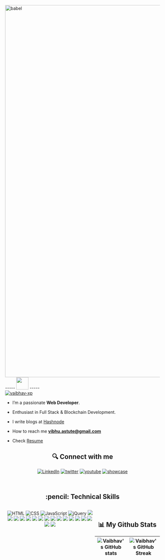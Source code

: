 

<img src="https://github.com/vaibhav-xp/vaibhav-xt/assets/90946899/7663bdc0-009e-4f09-be78-fad75464fa61" alt="babel" width="1210px" />

<div align="left" width="150">
  ----- <a href="#"><img src="https://media.giphy.com/media/ZCN6F3FAkwsyOGU2RS/giphy.gif" width="40" /></a> -----
</div>



<div align="left">
   <a href="#">
    <img src="https://komarev.com/ghpvc/?username=vaibhav-xp&style=flat-square" alt="vaibhav-xp" />
   </a>
</div>


- I’m a passionate **Web Developer**. 

- Enthusiast in Full Stack & Blockchain Development.

-  I write blogs at [Hashnode](https://vibhuu.hashnode.dev)

-  How to reach me **vibhu.astute@gmail.com**

-  Check [Resume](https://1drv.ms/w/s!Ano_WgZFmuMkgTAr3WK90uaZvaqt?e=1hjdRc)



<h2 align='center'> 🔍 Connect with me</h2>
<p align="center">
<a href="https://linkedin.com/in/vaibhav-xp" target="_blank"><img align="center" src="https://img.shields.io/badge/LinkedIn-0A66C2.svg?style=for-the-badge&logo=LinkedIn&logoColor=white" alt="LinkedIn"/></a>
<a href="https://twitter.com/vaibhav_xp" target="blank"><img align="center" src="https://img.shields.io/badge/Twitter-1D9BF0.svg?style=for-the-badge&logo=Twitter&logoColor=white" alt="twitter" /></a>
<a href="https://www.youtube.com/@vaibhav-xp" target="blank"><img align="center" src="https://img.shields.io/badge/YouTube-FF0000.svg?style=for-the-badge&logo=YouTube&logoColor=white" alt="youtube"/></a>
<a href="https://www.showwcase.com/vaibhav-xp" target="blank"><img align="center" src="https://img.shields.io/badge/Showwcase-0A0D14.svg?style=for-the-badge&logo=Showwcase&logoColor=white" alt="showcase" /></a>
</p>
<br>
<h2 align='center'> :pencil: Technical Skills</h2>
<div align='center' style="display: flex;">
<p align="cnter"> 
 <img src="https://img.shields.io/badge/HTML5-E34F26.svg?style=for-the-badge&logo=HTML5&logoColor=white" alt="HTML"/>
 <img src="https://img.shields.io/badge/CSS3-1572B6.svg?style=for-the-badge&logo=CSS3&logoColor=white" alt="CSS"/>
 <img src="https://img.shields.io/badge/JavaScript-F7DF1E.svg?style=for-the-badge&logo=JavaScript&logoColor=black" alt="JavaScript"/>
 <img src="https://img.shields.io/badge/jQuery-0769AD.svg?style=for-the-badge&logo=jQuery&logoColor=white" alt="jQuery"/>
 <img src="https://img.shields.io/badge/Bootstrap-7952B3.svg?style=for-the-badge&logo=Bootstrap&logoColor=white"/>
 <img src="https://img.shields.io/badge/Bootstrap-7952B3.svg?style=for-the-badge&logo=Bootstrap&logoColor=white"/>
 <img src="https://img.shields.io/badge/Tailwind%20CSS-06B6D4.svg?style=for-the-badge&logo=Tailwind-CSS&logoColor=white"/>
 <img src="https://img.shields.io/badge/Create%20React%20App-09D3AC.svg?style=for-the-badge&logo=Create-React-App&logoColor=white"/>
 <img src="https://img.shields.io/badge/Create%20React%20App-09D3AC.svg?style=for-the-badge&logo=Create-React-App&logoColor=white"/>
 <img src="https://img.shields.io/badge/React%20Router-CA4245.svg?style=for-the-badge&logo=React-Router&logoColor=white"/>
 <img src="https://img.shields.io/badge/Redux-764ABC.svg?style=for-the-badge&logo=Redux&logoColor=white"/>
 <img src="https://img.shields.io/badge/Material%20Design-757575.svg?style=for-the-badge&logo=Material-Design&logoColor=white"/>
 <img src="https://img.shields.io/badge/Immer-00E7C3.svg?style=for-the-badge&logo=Immer&logoColor=white"/>
 <img src="https://img.shields.io/badge/Next.js-000000.svg?style=for-the-badge&logo=nextdotjs&logoColor=white"/>
 <img src="https://img.shields.io/badge/TypeScript-3178C6.svg?style=for-the-badge&logo=TypeScript&logoColor=white"/>
 <img src="https://img.shields.io/badge/WordPress-21759B.svg?style=for-the-badge&logo=WordPress&logoColor=white"/>
 <img src="https://img.shields.io/badge/MongoDB-47A248.svg?style=for-the-badge&logo=MongoDB&logoColor=white"/>
 <img src="https://img.shields.io/badge/Express-000000.svg?style=for-the-badge&logo=Express&logoColor=white"/>
 <img src="https://img.shields.io/badge/Node.js-339933.svg?style=for-the-badge&logo=nodedotjs&logoColor=white"/>
 <img src="https://img.shields.io/badge/Python-3776AB.svg?style=for-the-badge&logo=Python&logoColor=white"/>
 <img src="https://img.shields.io/badge/Sass-CC6699.svg?style=for-the-badge&logo=Sass&logoColor=white"/>
</p>


  <div/>

<br />

<h2 align='center'>📊 My Github Stats</h2>



<p align="center">
 


 ![Vaibhav's GitHub stats](https://github-readme-stats.vercel.app/api?username=vaibhav-xp&show_icons=true&locale=en&theme=tokyonight) | ![Vaibhav's GitHub Streak](https://github-readme-streak-stats.herokuapp.com?user=vaibhav-xp&theme=onedark&date_format=M%20j%5B%2C%20Y%5D&dates=737373&ring=DD8484&fire=E25822&stroke=00000000&currStreakNum=DD0D4F&currStreakLabel=A6A6A6&border=00000000&background=161B22) |
| :---: | :---: |
  


<br />





